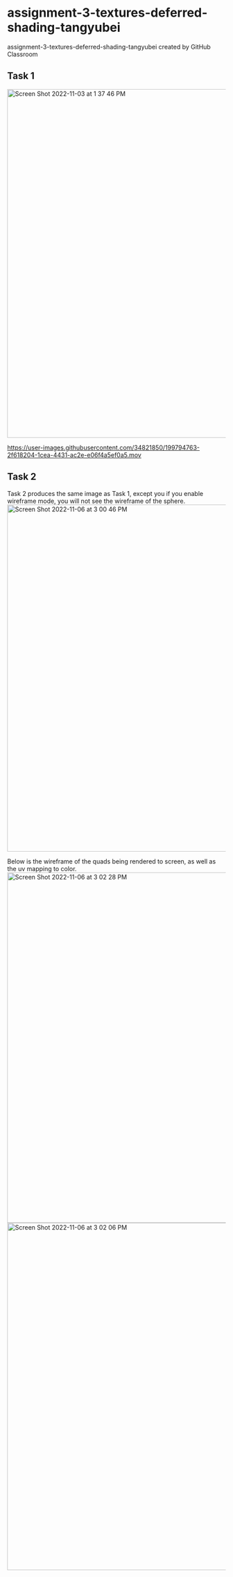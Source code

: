 # assignment-3-textures-deferred-shading-tangyubei
assignment-3-textures-deferred-shading-tangyubei created by GitHub Classroom

## Task 1
<img width="803" alt="Screen Shot 2022-11-03 at 1 37 46 PM" src="https://user-images.githubusercontent.com/34821850/199794590-7cb20dcc-2bfc-4c00-9fa2-b4223a89baf2.png">


https://user-images.githubusercontent.com/34821850/199794763-2f618204-1cea-4431-ac2e-e06f4a5ef0a5.mov

## Task 2
Task 2 produces the same image as Task 1, except you if you enable wireframe mode, you will not see the wireframe of the sphere. 
<img width="799" alt="Screen Shot 2022-11-06 at 3 00 46 PM" src="https://user-images.githubusercontent.com/34821850/200192257-4a8fc558-be4c-4752-9595-1be24bef0e6f.png">

Below is the wireframe of the quads being rendered to screen, as well as the uv mapping to color.
<img width="807" alt="Screen Shot 2022-11-06 at 3 02 28 PM" src="https://user-images.githubusercontent.com/34821850/200192370-f47800f3-5696-412f-ac43-5b01594ed75f.png">
<img width="800" alt="Screen Shot 2022-11-06 at 3 02 06 PM" src="https://user-images.githubusercontent.com/34821850/200192376-98037241-1da8-48bb-9735-7ab5b6637733.png">

